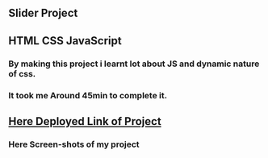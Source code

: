 ## Slider Project
## **HTML** **CSS** **JavaScript**

### By making this project i learnt lot about JS and dynamic nature of css.

### It took me Around **45min** to complete it.
                                      
## **[Here Deployed Link of Project](https://shopify-thriving-sopapillas-143430.netlify.app/)**

### Here **Screen-shots** of my project
